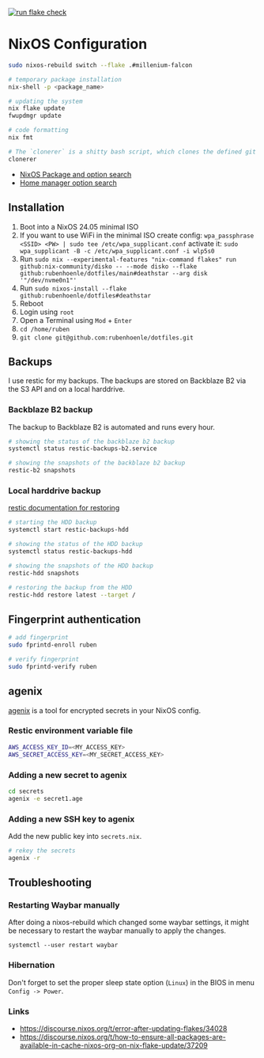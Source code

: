 [![run flake check](https://github.com/rubenhoenle/dotfiles/actions/workflows/build.yaml/badge.svg?branch=main)](https://github.com/rubenhoenle/dotfiles/actions/workflows/build.yaml)

# NixOS Configuration

```bash
sudo nixos-rebuild switch --flake .#millenium-falcon

# temporary package installation
nix-shell -p <package_name>

# updating the system
nix flake update
fwupdmgr update

# code formatting
nix fmt

# The `clonerer` is a shitty bash script, which clones the defined git repos and adds the given git remotes to them.
clonerer
```

- [NixOS Package and option search](https://search.nixos.org)
- [Home manager option search](https://home-manager-options.extranix.com)

## Installation

1. Boot into a NixOS 24.05 minimal ISO
2. If you want to use WiFi in the minimal ISO create config: `wpa_passphrase <SSID> <PW> | sudo tee /etc/wpa_supplicant.conf` activate it: `sudo wpa_supplicant -B -c /etc/wpa_supplicant.conf -i wlp5s0` 
3. Run `sudo nix --experimental-features "nix-command flakes" run github:nix-community/disko -- --mode disko --flake github:rubenhoenle/dotfiles/main#deathstar --arg disk '"/dev/nvme0n1"'`
4. Run `sudo nixos-install --flake github:rubenhoenle/dotfiles#deathstar`
5. Reboot
6. Login using `root`
7. Open a Terminal using `Mod` + `Enter`
8. `cd /home/ruben`
9. `git clone git@github.com:rubenhoenle/dotfiles.git`

## Backups
I use restic for my backups. The backups are stored on Backblaze B2 via the S3 API and on a local harddrive.

### Backblaze B2 backup

The backup to Backblaze B2 is automated and runs every hour.

``` bash
# showing the status of the backblaze b2 backup
systemctl status restic-backups-b2.service

# showing the snapshots of the backblaze b2 backup
restic-b2 snapshots
```

### Local harddrive backup

[restic documentation for restoring](https://restic.readthedocs.io/en/latest/050_restore.html)

``` bash
# starting the HDD backup
systemctl start restic-backups-hdd

# showing the status of the HDD backup
systemctl status restic-backups-hdd

# showing the snapshots of the HDD backup
restic-hdd snapshots

# restoring the backup from the HDD
restic-hdd restore latest --target /
```

## Fingerprint authentication

```bash
# add fingerprint
sudo fprintd-enroll ruben

# verify fingerprint
sudo fprintd-verify ruben
```

## agenix

[agenix](https://github.com/ryantm/agenix) is a tool for encrypted secrets in your NixOS config.

### Restic environment variable file

``` bash
AWS_ACCESS_KEY_ID=<MY_ACCESS_KEY>
AWS_SECRET_ACCESS_KEY=<MY_SECRET_ACCESS_KEY>
```

### Adding a new secret to agenix

``` bash
cd secrets
agenix -e secret1.age
```

### Adding a new SSH key to agenix
Add the new public key into `secrets.nix`.

``` bash
# rekey the secrets
agenix -r
```

## Troubleshooting

### Restarting Waybar manually
After doing a nixos-rebuild which changed some waybar settings, it might be
necessary to restart the waybar manually to apply the changes.

`systemctl --user restart waybar`

### Hibernation
Don't forget to set the proper sleep state option (`Linux`) in the BIOS in menu `Config -> Power`.

### Links
- https://discourse.nixos.org/t/error-after-updating-flakes/34028
- https://discourse.nixos.org/t/how-to-ensure-all-packages-are-available-in-cache-nixos-org-on-nix-flake-update/37209

